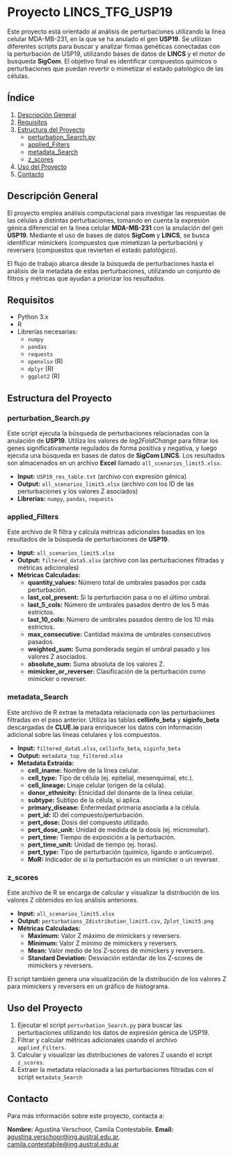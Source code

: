 # Proyecto LINCS_TFG_USP19

Este proyecto está orientado al análisis de perturbaciones utilizando la línea celular MDA-MB-231, en la que se ha anulado el gen **USP19**. Se utilizan diferentes scripts para buscar y analizar firmas genéticas conectadas con la perturbación de USP19, utilizando bases de datos de **LINCS** y el motor de busqueda **SigCom**. El objetivo final es identificar compuestos químicos o perturbaciones que puedan revertir o mimetizar el estado patológico de las células.

## Índice

1. [Descripción General](#descripción-general)
2. [Requisitos](#requisitos)
3. [Estructura del Proyecto](#estructura-del-proyecto)
   - [perturbation_Search.py](#perturbation_searchpy)
   - [applied_Filters](#applied_filters)
   - [metadata_Search](#metadata_search)
   - [z_scores](#z_scores)
4. [Uso del Proyecto](#uso-del-proyecto)
5. [Contacto](#contacto)

## Descripción General

El proyecto emplea análisis computacional para investigar las respuestas de las células a distintas perturbaciones, tomando en cuenta la expresión génica diferencial en la línea celular **MDA-MB-231** con la anulación del gen **USP19**. Mediante el uso de bases de datos **SigCom** y **LINCS**, se busca identificar mimickers (compuestos que mimetizan la perturbación) y reversers (compuestos que revierten el estado patológico).

El flujo de trabajo abarca desde la búsqueda de perturbaciones hasta el análisis de la metadata de estas perturbaciones, utilizando un conjunto de filtros y métricas que ayudan a priorizar los resultados.

## Requisitos

- Python 3.x
- R
- Librerías necesarias:
  - `numpy`
  - `pandas`
  - `requests`
  - `openxlsx` (R)
  - `dplyr` (R)
  - `ggplot2` (R)
  
## Estructura del Proyecto

### perturbation_Search.py

Este script ejecuta la búsqueda de perturbaciones relacionadas con la anulación de **USP19**. Utiliza los valores de *log2FoldChange* para filtrar los genes significativamente regulados de forma positiva y negativa, y luego ejecuta una búsqueda en bases de datos de **SigCom LINCS**. Los resultados son almacenados en un archivo **Excel** llamado `all_scenarios_limit5.xlsx`.

- **Input:** `USP19_res_table.txt` (archivo con expresión génica)
- **Output:** `all_scenarios_limit5.xlsx` (archivo con los ID de las perturbaciones y los valores Z asociados)
- **Librerías:** `numpy`, `pandas`, `requests`
  
### applied_Filters

Este archivo de R filtra y calcula métricas adicionales basadas en los resultados de la búsqueda de perturbaciones de **USP19**.

- **Input:** `all_scenarios_limit5.xlsx`
- **Output:** `filtered_data5.xlsx` (archivo con las perturbaciones filtradas y métricas adicionales)
- **Métricas Calculadas:**
  - **quantity_values:** Número total de umbrales pasados por cada perturbación.
  - **last_col_present:** Si la perturbación pasa o no el último umbral.
  - **last_5_cols:** Número de umbrales pasados dentro de los 5 más estrictos.
  - **last_10_cols:** Número de umbrales pasados dentro de los 10 más estrictos.
  - **max_consecutive:** Cantidad máxima de umbrales consecutivos pasados.
  - **weighted_sum:** Suma ponderada según el umbral pasado y los valores Z asociados.
  - **absolute_sum:** Suma absoluta de los valores Z.
  - **mimicker_or_reverser:** Clasificación de la perturbación como mimicker o reverser.

### metadata_Search

Este archivo de R extrae la metadata relacionada con las perturbaciones filtradas en el paso anterior. Utiliza las tablas **cellinfo_beta** y **siginfo_beta** descargadas de **CLUE.io** para enriquecer los datos con información adicional sobre las líneas celulares y los compuestos.

- **Input:** `filtered_data5.xlsx`, `cellinfo_beta`, `siginfo_beta`
- **Output:** `metadata_top_filtered.xlsx`
- **Metadata Extraída:**
  - **cell_iname:** Nombre de la línea celular.
  - **cell_type:** Tipo de célula (ej. epitelial, mesenquimal, etc.).
  - **cell_lineage:** Linaje celular (origen de la célula).
  - **donor_ethnicity:** Etnicidad del donante de la línea celular.
  - **subtype:** Subtipo de la célula, si aplica.
  - **primary_disease:** Enfermedad primaria asociada a la célula.
  - **pert_id:** ID del compuesto/perturbación.
  - **pert_dose:** Dosis del compuesto utilizado.
  - **pert_dose_unit:** Unidad de medida de la dosis (ej. micromolar).
  - **pert_time:** Tiempo de exposición a la perturbación.
  - **pert_time_unit:** Unidad de tiempo (ej. horas).
  - **pert_type:** Tipo de perturbación (químico, ligando o anticuerpo).
  - **MoR:** Indicador de si la perturbación es un mimicker o un reverser.

### z_scores

Este archivo de R se encarga de calcular y visualizar la distribución de los valores Z obtenidos en los análisis anteriores.

- **Input:** `all_scenarios_limit5.xlsx`
- **Output:** `perturbations_Zdistribution_limit5.csv`, `Zplot_limit5.png`
- **Métricas Calculadas:**
  - **Maximum:** Valor Z máximo de mimickers y reversers.
  - **Minimum:** Valor Z mínimo de mimickers y reversers.
  - **Mean:** Valor medio de los Z-scores de mimickers y reversers.
  - **Standard Deviation:** Desviación estándar de los Z-scores de mimickers y reversers.

El script también genera una visualización de la distribución de los valores Z para mimickers y reversers en un gráfico de histograma.

## Uso del Proyecto

1. Ejecutar el script `perturbation_Search.py` para buscar las perturbaciones utilizando los datos de expresión génica de USP19.
2. Filtrar y calcular métricas adicionales usando el archivo `applied_Filters`.
3. Calcular y visualizar las distribuciones de valores Z usando el script `z_scores`.
4. Extraer la metadata relacionada a las perturbaciones filtradas con el script `metadata_Search`

## Contacto

Para más información sobre este proyecto, contacta a:

**Nombre:** Agustina Verschoor, Camila Contestabile. 
**Email:** agustina.verschoor@ing.austral.edu.ar, camila.contestabile@ing.austral.edu.ar

